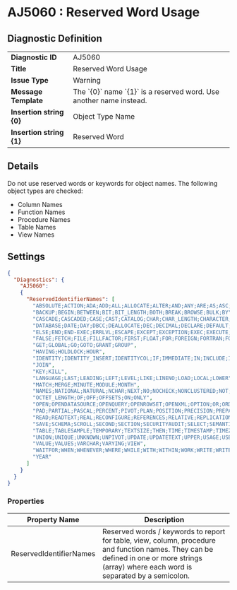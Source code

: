 # AJ5060 : Reserved Word Usage

## Diagnostic Definition

<table>
  <tr>
    <td class="header"><b>Diagnostic ID</b></td>
    <td>AJ5060</td>
  </tr>
  <tr>
    <td class="header"><b>Title</b></td>
    <td>Reserved Word Usage</td>
  </tr>
  <tr>
    <td class="header"><b>Issue Type</b></td>
    <td>Warning</td>
  </tr>
  <tr>
    <td class="header"><b>Message Template</b></td>
    <td>The `{0}` name `{1}` is a reserved word. Use another name instead.</td>
  </tr>
    <tr>
    <td class="header"><b>Insertion string {0}</b></td>
    <td>Object Type Name</td>
  </tr>
  <tr>
    <td class="header"><b>Insertion string {1}</b></td>
    <td>Reserved Word</td>
  </tr>

</table>

## Details

Do not use reserved words or keywords for object names. The following object types are checked:

- Column Names
- Function Names
- Procedure Names
- Table Names
- View Names


## Settings

```json
{
  "Diagnostics": {
    "AJ5060":
    {
      "ReservedIdentifierNames": [
        "ABSOLUTE;ACTION;ADA;ADD;ALL;ALLOCATE;ALTER;AND;ANY;ARE;AS;ASC;ASSERTION;AT;AUTHORIZATION;AVG",
        "BACKUP;BEGIN;BETWEEN;BIT;BIT_LENGTH;BOTH;BREAK;BROWSE;BULK;BY",
        "CASCADE;CASCADED;CASE;CAST;CATALOG;CHAR;CHAR_LENGTH;CHARACTER;CHARACTER_LENGTH;CHECK;CHECKPOINT;CLOSE;CLUSTERED;COALESCE;COLLATE;COLLATION;COLUMN;COMMIT;COMPUTE;CONNECT;CONNECTION;CONSTRAINT;CONSTRAINTS;CONTAINS;CONTAINSTABLE;CONTINUE;CONVERT;CORRESPONDING;COUNT;CREATE;CROSS;CURRENT;CURRENT_DATE;CURRENT_TIME;CURRENT_TIMESTAMP;CURRENT_USER;CURSOR",
        "DATABASE;DATE;DAY;DBCC;DEALLOCATE;DEC;DECIMAL;DECLARE;DEFAULT;DEFERRABLE;DEFERRED;DELETE;DENY;DESC;DESCRIBE;DESCRIPTOR;DIAGNOSTICS;DISCONNECT;DISK;DISTINCT;DISTRIBUTED;DOMAIN;DOUBLE;DROP;DUMP",
        "ELSE;END;END-EXEC;ERRLVL;ESCAPE;EXCEPT;EXCEPTION;EXEC;EXECUTE;EXISTS;EXIT;EXTERNAL;EXTRACT",
        "FALSE;FETCH;FILE;FILLFACTOR;FIRST;FLOAT;FOR;FOREIGN;FORTRAN;FOUND;FREETEXT;FREETEXTTABLE;FROM;FULL;FUNCTION",
        "GET;GLOBAL;GO;GOTO;GRANT;GROUP",
        "HAVING;HOLDLOCK;HOUR",
        "IDENTITY;IDENTITY_INSERT;IDENTITYCOL;IF;IMMEDIATE;IN;INCLUDE;INDEX;INDICATOR;INITIALLY;INNER;INPUT;INSENSITIVE;INSERT;INT;INTEGER;INTERSECT;INTERVAL;INTO;IS;ISOLATION",
        "JOIN",
        "KEY;KILL",
        "LANGUAGE;LAST;LEADING;LEFT;LEVEL;LIKE;LINENO;LOAD;LOCAL;LOWER",
        "MATCH;MERGE;MINUTE;MODULE;MONTH",
        "NAMES;NATIONAL;NATURAL;NCHAR;NEXT;NO;NOCHECK;NONCLUSTERED;NOT;NULL;NULLIF;NUMERIC",
        "OCTET_LENGTH;OF;OFF;OFFSETS;ON;ONLY",
        "OPEN;OPENDATASOURCE;OPENQUERY;OPENROWSET;OPENXML;OPTION;OR;ORDER;OUTER;OUTPUT;OVER;OVERLAPS",
        "PAD;PARTIAL;PASCAL;PERCENT;PIVOT;PLAN;POSITION;PRECISION;PREPARE;PRESERVE;PRIMARY;PRINT;PRIOR;PRIVILEGES;PROC;PROCEDURE;PUBLIC;RAISERROR",
        "READ;READTEXT;REAL;RECONFIGURE;REFERENCES;RELATIVE;REPLICATION;RESTORE;RESTRICT;RETURN;REVERT;REVOKE;RIGHT;ROLLBACK;ROWCOUNT;ROWGUIDCOL;ROWS;RULE",
        "SAVE;SCHEMA;SCROLL;SECOND;SECTION;SECURITYAUDIT;SELECT;SEMANTICKEYPHRASETABLE;SEMANTICSIMILARITYDETAILSTABLE;SEMANTICSIMILARITYTABLE;SESSION_USER;SET;SETUSER;SHUTDOWN;SIZE;SMALLINT;SOME;SPACE;SQLCA;SQLCODE;SQLERROR;SQLSTATE;SQLWARNING;STATISTICS;SUBSTRING;SUM;SYSTEM_USER",
        "TABLE;TABLESAMPLE;TEMPORARY;TEXTSIZE;THEN;TIME;TIMESTAMP;TIMEZONE_HOUR;TIMEZONE_MINUTE;TO;TOP;TRAILING;TRANSACTION;TRANSLATE;TRANSLATION;TRIGGER;TRIM;TRUE;TRUNCATE;TRY_CONVERT;TSEQUAL",
        "UNION;UNIQUE;UNKNOWN;UNPIVOT;UPDATE;UPDATETEXT;UPPER;USAGE;USE;USER;USING",
        "VALUE;VALUES;VARCHAR;VARYING;VIEW",
        "WAITFOR;WHEN;WHENEVER;WHERE;WHILE;WITH;WITHIN;WORK;WRITE;WRITETEXT",
        "YEAR"
      ]
    }
  }
}
```


### Properties

| Property Name           | Description                                                                                                                                                                                |
|-------------------------|--------------------------------------------------------------------------------------------------------------------------------------------------------------------------------------------|
| ReservedIdentifierNames | Reserved words / keywords to report for table, view, column, procedure and function names. They can be defined in one or more strings (array) where each word is separated by a semicolon. |




